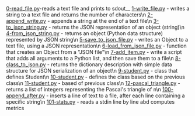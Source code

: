 [0-read_file.py](/0-read_file.py)-reads a text file and prints to sdout__
[1-write_file.py](/1-write_file.py) - writes a string to a text file and returns the number of characters\n
[2-append_write.py](/2-append_write.py) - appends a string at the end of a text file\n
[3-to_json_string.py](/3-to_json_string.py) - returns the JSON representation of an object (string)\n
[4-from_json_string.py](/4-from_json_string.py) - returns an object (Python data structure) represented by JSON string\n
[5-save_to_json_file.py](/5-save_to_json_file.py) - writes an Object to a text file, using a JSON representation\n
[6-load_from_json_file.py](/6-load_from_json_file.py) - function that creates an Object from a "JSON file"\n
[7-add_item.py](/7-add_item.py) - write a script that adds all arguments to a Python list, and then save them to a file\n
[8-class_to_json.py](/8-class_to_json.py) - returns the dictionary description with simple data structure for JSON serialization of an object\n
[9-student.py](/9-student.py) - class that defines Student\n
[10-student.py](/10-student.py) - defines the class based on the previous class\n
[11-student.py](/11-student.py) - based of previous class\n
[12-pascal_triangle.py](/12-pascal_triangle.py) - returns a list of integers representing the Pascal's triangle of n\n
[100-append_after.py](/100-append_after.py) - inserts a line of text to a file, after each line containing a specific string\n
[101-stats.py](/101-stats.py) - reads a stdin line by line abd computes metrics
